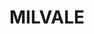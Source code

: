 ---
lastmod: '2025-04-06T06:05:20+00:00'
latitude: -34.231083
layout: suburb
longitude: 148.10732
postcode: '2594'
state: NSW
title: MILVALE
url: /nsw/milvale/
---